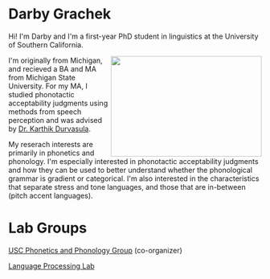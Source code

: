 # Darby Grachek



Hi! I'm Darby and I'm a first-year PhD student in linguistics at the University of Southern California.

<img src="https://user-images.githubusercontent.com/65419390/151688014-919e3e26-60ea-42ac-a892-05f607015225.jpg" align="right" height="200" width="300p"/>


I'm originally from Michigan, and recieved a BA and MA from Michigan State University. For my MA, I studied phonotactic acceptability judgments using methods from speech perception and was advised by [Dr. Karthik Durvasula](https://karthikdurvasula.gitlab.io/). 

My reserach interests are primarily in phonetics and phonology. I'm especially interested in phonotactic acceptability judgments and how they can be used to better understand whether the phonological grammar is gradient or categorical. I'm also interested in the characteristics that separate stress and tone languages, and those that are in-between (pitch accent languages). 

# Lab Groups

[USC Phonetics and Phonology Group](https://sites.google.com/view/uscphongroup/home?authuser=0) (co-organizer)

[Language Processing Lab](https://dornsife.usc.edu/labs/psycholinguistics/meetings/)

